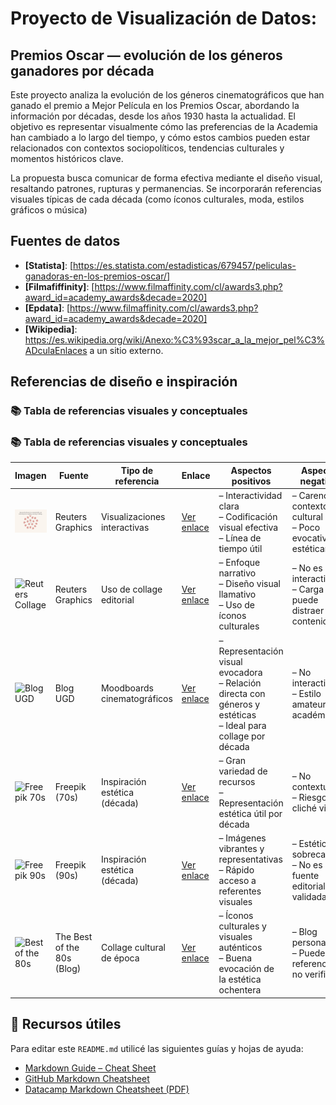 # Proyecto de Visualización de Datos:

## Premios Oscar — evolución de los géneros ganadores por década

Este proyecto analiza la evolución de los géneros cinematográficos que han ganado el premio a Mejor Película en los Premios Oscar, abordando la información por décadas, desde los años 1930 hasta la actualidad.
El objetivo es representar visualmente cómo las preferencias de la Academia han cambiado a lo largo del tiempo, y cómo estos cambios pueden estar relacionados con contextos sociopolíticos, tendencias culturales y momentos históricos clave.

La propuesta busca comunicar de forma efectiva mediante el diseño visual, resaltando patrones, rupturas y permanencias. Se incorporarán referencias visuales típicas de cada década (como íconos culturales, moda, estilos gráficos o música)

## Fuentes de datos

- **[Statista]**: [https://es.statista.com/estadisticas/679457/peliculas-ganadoras-en-los-premios-oscar/]
- **[Filmafiffinity]**: [https://www.filmaffinity.com/cl/awards3.php?award_id=academy_awards&decade=2020]
- **[Epdata]**: [https://www.filmaffinity.com/cl/awards3.php?award_id=academy_awards&decade=2020]
- **[Wikipedia]**: https://es.wikipedia.org/wiki/Anexo:%C3%93scar_a_la_mejor_pel%C3%ADculaEnlaces a un sitio externo.

## Referencias de diseño e inspiración
### 📚 Tabla de referencias visuales y conceptuales
### 📚 Tabla de referencias visuales y conceptuales
| Imagen | Fuente | Tipo de referencia | Enlace | Aspectos positivos | Aspectos negativos |
|--------|--------|---------------------|--------|---------------------|---------------------|
| ![Reuters Visual](reuters.jpeg) | Reuters Graphics | Visualizaciones interactivas | [Ver enlace](https://reuters.com) | – Interactividad clara <br> – Codificación visual efectiva <br> – Línea de tiempo útil | – Carencia de contexto cultural <br> – Poco evocativa estéticamente |
| ![Reuters Collage](img/reuters2.jpeg) | Reuters Graphics | Uso de collage editorial | [Ver enlace](https://reuters.com) | – Enfoque narrativo <br> – Diseño visual llamativo <br> – Uso de íconos culturales | – No es interactivo <br> – Carga visual puede distraer del contenido |
| ![Blog UGD](img/blogug2.jpg) | Blog UGD | Moodboards cinematográficos | [Ver enlace](https://blogugd.blogspot.com/2023/03/exposicion-moodboards-cinematograficos.html) | – Representación visual evocadora <br> – Relación directa con géneros y estéticas <br> – Ideal para collage por década | – No interactivo <br> – Estilo amateur o académico |
| ![Freepik 70s](img/freepik2.jpg) | Freepik (70s) | Inspiración estética (década) | [Ver enlace](https://www.freepik.com) | – Gran variedad de recursos <br> – Representación estética útil por década | – No contextualiza <br> – Riesgo de cliché visual |
| ![Freepik 90s](img/freepik.jpg) | Freepik (90s) | Inspiración estética (década) | [Ver enlace](https://www.freepik.com) | – Imágenes vibrantes y representativas <br> – Rápido acceso a referentes visuales | – Estética sobrecargada <br> – No es una fuente editorial validada |
| ![Best of the 80s](img/best80s.jpg) | The Best of the 80s (Blog) | Collage cultural de época | [Ver enlace](https://thebestofthe80s.wordpress.com/2014/02/15/80s/) | – Íconos culturales y visuales auténticos <br> – Buena evocación de la estética ochentera | – Blog personal <br> – Puede tener referencias no verificadas |





## 📌 Recursos útiles

Para editar este `README.md` utilicé las siguientes guías y hojas de ayuda:

- [Markdown Guide – Cheat Sheet](https://www.markdownguide.org/cheat-sheet/)
- [GitHub Markdown Cheatsheet](https://github.com/adam-p/markdown-here/wiki/Markdown-Cheatsheet)
- [Datacamp Markdown Cheatsheet (PDF)](https://www.datacamp.com/cheat-sheet/markdown-cheat-sheet-23)



